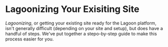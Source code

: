 # Lagoonizing Your Exisiting Site

_Lagoonizing_, or getting your existing site ready for the Lagoon platform, isn't generally difficult (depending on your site and setup), but does have a handful of steps. We've put together a stepo-by-step guide to make this process easier for you.

